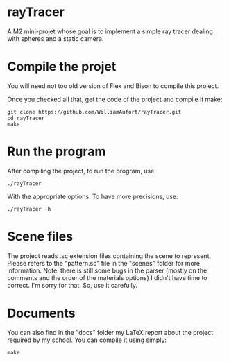 # rayTracer

A M2 mini-projet whose goal is to implement a simple ray tracer dealing with spheres and a static camera.

# Compile the projet

You will need not too old version of Flex and Bison to compile this project.

Once you checked all that, get the code of the project and compile it make:

	git clone https://github.com/WilliamAufort/rayTracer.git
	cd rayTracer
	make

# Run the program

After compiling the project, to run the program, use:

	./rayTracer

With the appropriate options. To have more precisions, use:

	./rayTracer -h

# Scene files

The project reads .sc extension files containing the scene to represent. Please refers to the "pattern.sc" file in the "scenes" folder for more information.
Note: there is still some bugs in the parser (mostly on the comments and the order of the materials options) I didn't have time to correct. I'm sorry for that. So, use it carefully.

# Documents

You can also find in the "docs" folder my LaTeX report about the project required by my school. You can compile it using simply:

	make

